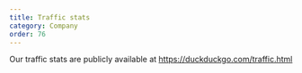 ```yaml
---
title: Traffic stats
category: Company
order: 76
---
```


<p>
    Our traffic stats are publicly available at
    <a href="https://duckduckgo.com/traffic.html">https://duckduckgo.com/traffic.html</a>
</p>